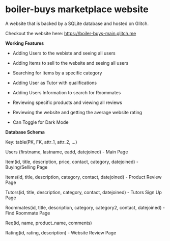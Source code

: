 # boiler-buys marketplace website 

A website that is backed by a SQLite database and hosted on Glitch.

Checkout the website here: https://boiler-buys-main.glitch.me

**Working Features**

* Adding Users to the webiste and seeing all users
* Adding Items to sell to the website and seeing all users
* Searching for Items by a specific category
* Adding User as Tutor with qualifications
* Adding Users Information to search for Roommates
* Reviewing specific products and viewing all reviews
* Reviewing the website and getting the average website rating

* Can Toggle for Dark Mode

**Database Schema**

Key: table(PK, FK, attr_1, attr_2, ...)

Users (firstname, lastname, eadd, datejoined) - Main Page

Item(id, title, description, price, contact, category, datejoined) - Buying/Selling Page

Items(id, title, description, category, contact, datejoined) - Product Review Page

Tutors(id, title, description, category, contact, datejoined) - Tutors Sign Up Page

Roommates(id, title, description, category, category2, contact, datejoined) - Find Roommate Page

Req(id, name, product_name, comments)

Rating(id, rating, description) - Website Review Page
